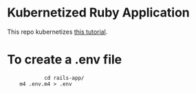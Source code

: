 
# Kubernetized Ruby Application

This repo kubernetizes [this tutorial](https://semaphoreci.com/community/tutorials/dockerizing-a-ruby-on-rails-application).


# To create a .env file

				cd rails-app/
        m4 .env.m4 > .env

